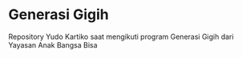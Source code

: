 # Generasi Gigih

Repository Yudo Kartiko saat mengikuti program Generasi Gigih dari Yayasan Anak Bangsa Bisa
